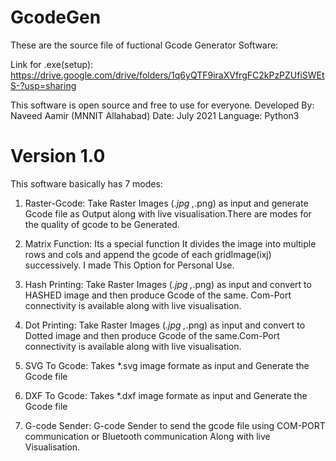 # GcodeGen
These are the source file of fuctional Gcode Generator Software:

Link for .exe(setup): 
https://drive.google.com/drive/folders/1q6yQTF9iraXVfrgFC2kPzPZUfiSWEtS-?usp=sharing

This software is open source and free to use for everyone.
Developed By: Naveed Aamir (MNNIT Allahabad) 
Date: July 2021
Language: Python3

# Version 1.0
This software basically has 7 modes:

1. Raster-Gcode: 
  Take Raster Images (*.jpg ,*.png) as input and generate Gcode
  file as Output along with live visualisation.There are modes 
  for the quality of gcode to be Generated.
  
2. Matrix Function:
  Its a special function It divides the image 
  into multiple rows and cols and append the gcode
  of each gridImage(ixj) successively. I made
  This Option for Personal Use.
  
3. Hash Printing: 
  Take Raster Images (*.jpg ,*.png) as input 
  and convert to HASHED image and then produce 
  Gcode of the same. Com-Port connectivity is 
  available along with live visualisation.
  
4. Dot Printing:
  Take Raster Images (*.jpg ,*.png) as input 
  and convert to Dotted image and then produce 
  Gcode of the same.Com-Port connectivity is available 
  along with live visualisation.
  
5. SVG To Gcode:
  Takes *.svg image formate as input and Generate the
  Gcode file
  
6. DXF To Gcode:
  Takes *.dxf image formate as input and Generate the
  Gcode file
  
7. G-code Sender:
  G-code Sender to send the gcode file using 
  COM-PORT communication or Bluetooth communication
  Along with live Visualisation.
  
    

  


